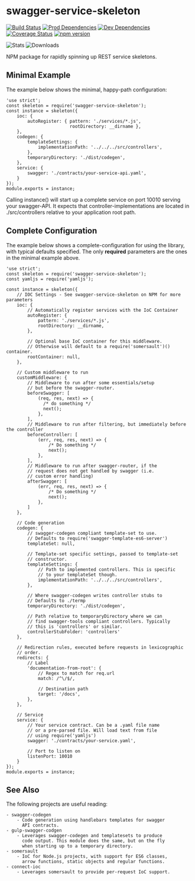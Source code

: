 # swagger-service-skeleton

[![Build Status](https://travis-ci.org/steve-gray/swagger-service-skeleton.svg?branch=master)](https://travis-ci.org/steve-gray/swagger-service-skeleton)
[![Prod Dependencies](https://david-dm.org/steve-gray/swagger-service-skeleton/status.svg)](https://david-dm.org/steve-gray/swagger-service-skeleton)
[![Dev Dependencies](https://david-dm.org/steve-gray/swagger-service-skeleton/dev-status.svg)](https://david-dm.org/steve-gray/swagger-service-skeleton#info=devDependencies)
[![Coverage Status](https://coveralls.io/repos/github/steve-gray/swagger-service-skeleton/badge.svg?branch=master)](https://coveralls.io/github/steve-gray/swagger-service-skeleton?branch=master)
[![npm version](https://badge.fury.io/js/swagger-service-skeleton.svg)](https://badge.fury.io/js/swagger-service-skeleton)

![Stats]( https://nodei.co/npm/swagger-service-skeleton.png?downloads=true&downloadRank=true&stars=true)
![Downloads](https://nodei.co/npm-dl/swagger-service-skeleton.png?height=2)

NPM package for rapidly spinning up REST service skeletons. 

## Minimal Example
The example below shows the minimal, happy-path configuration:

    'use strict';
    const skeleton = require('swagger-service-skeleton');
    const instance = skeleton({
        ioc: {
            autoRegister: { pattern: './services/*.js', 
                            rootDirectory: __dirname },
        },
        codegen: {
            templateSettings: {
                implementationPath: '../../../src/controllers',
            },
            temporaryDirectory: './dist/codegen',
        },
        service: {
            swagger: './contracts/your-service-api.yaml',
        }
    });
    module.exports = instance;

Calling instance() will start up a complete service on port 10010 serving
your swagger-API. It expects that controller-implementations are located
in ./src/controllers relative to your application root path.

## Complete Configuration
The example below shows a complete-configuration for using the library, 
with typical defaults specified. The only __required__ parameters are
the ones in the minimal example above.

    'use strict';
    const skeleton = require('swagger-service-skeleton');
    const yamljs = require('yamljs');

    const instance = skeleton({
        // IOC Settings - See swagger-service-skeleton on NPM for more parameters
        ioc: {
            // Automatically register services with the IoC Container
            autoRegister: {
                pattern: './services/*.js',
                rootDirectory: __dirname,
            },

            // Optional base IoC container for this middleware.
            // Otherwise will default to a require('somersault')() container.
            rootContainer: null,
        },

        // Custom middleware to run
        customMiddleware: {
            // Middleware to run after some essentials/setup
            // but before the swagger-router.
            beforeSwagger: [
                (req, res, next) => {
                  /* do something */
                  next();  
                },
            ],
            // Middleware to run after filtering, but immediately before the controller
            beforeController: [
                (err, req, res, next) => {
                    /* Do something */
                    next();
                },
            ],
            // Middleware to run after swagger-router, if the
            // request does not get handled by swagger (i.e.
            // custom error handling)
            afterSwagger: [
                (err, req, res, next) => {
                    /* Do something */
                    next();
                },
            ]
        },

        // Code generation 
        codegen: {
            // swagger-codegen compliant template-set to use.
            // Defaults to require('swagger-template-es6-server')
            templateSet: null,

            // Template-set specific settings, passed to template-set
            // constructor.
            templateSettings: {
                // Path to implemented controllers. This is specific
                // to your templateSet though.
                implementationPath: '../../../src/controllers',
            },

            // Where swagger-codegen writes controller stubs to
            // Defaults to ./termp
            temporaryDirectory: './dist/codegen',

            // Path relative to temporaryDirectory where we can
            // find swagger-tools compliant controllers. Typically
            // this is 'controllers' or similar.
            controllerStubFolder: 'controllers'
        },

        // Redirection rules, executed before requests in lexicographic
        // order.
        redirects: {
            // Label
            'documentation-from-root': {
                // Regex to match for req.url
                match: /^\/$/,
                
                // Destination path
                target: '/docs',
            },
        },

        // Service 
        service: {
            // Your service contract. Can be a .yaml file name
            // or a pre-parsed file. Will load text from file
            // using require('yamljs')
            swagger: './contracts/your-service.yaml',

            // Port to listen on
            listenPort: 10010
        }
    });
    module.exports = instance;

## See Also
The following projects are useful reading:

    - swagger-codegen
        - Code generation using handlebars templates for swagger
          API contracts.
    - gulp-swagger-codgen
        - Leverages swagger-codegen and templatesets to produce
          code output. This module does the same, but on the fly
          when starting up to a temporary directory.
    - somersault
        - IoC for Node.js projects, with support for ES6 classes,
          arrow functions, static objects and regular functions.
    - connect-ioc
        - Leverages somersault to provide per-request IoC support.

